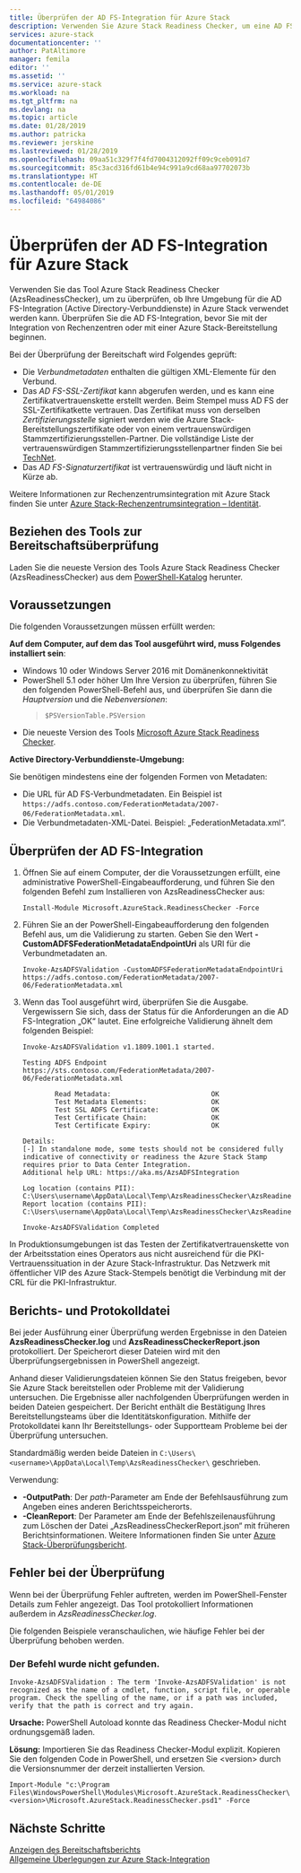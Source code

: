 ```yaml
---
title: Überprüfen der AD FS-Integration für Azure Stack
description: Verwenden Sie Azure Stack Readiness Checker, um eine AD FS-Integration für Azure Stack zu überprüfen.
services: azure-stack
documentationcenter: ''
author: PatAltimore
manager: femila
editor: ''
ms.assetid: ''
ms.service: azure-stack
ms.workload: na
ms.tgt_pltfrm: na
ms.devlang: na
ms.topic: article
ms.date: 01/28/2019
ms.author: patricka
ms.reviewer: jerskine
ms.lastreviewed: 01/28/2019
ms.openlocfilehash: 09aa51c329f7f4fd7004312092ff09c9ceb091d7
ms.sourcegitcommit: 85c3acd316fd61b4e94c991a9cd68aa97702073b
ms.translationtype: HT
ms.contentlocale: de-DE
ms.lasthandoff: 05/01/2019
ms.locfileid: "64984086"
---
```

# <a name="validate-ad-fs-integration-for-azure-stack"></a>Überprüfen der AD FS-Integration für Azure Stack

Verwenden Sie das Tool Azure Stack Readiness Checker (AzsReadinessChecker), um zu überprüfen, ob Ihre Umgebung für die AD FS-Integration (Active Directory-Verbunddienste) in Azure Stack verwendet werden kann. Überprüfen Sie die AD FS-Integration, bevor Sie mit der Integration von Rechenzentren oder mit einer Azure Stack-Bereitstellung beginnen.

Bei der Überprüfung der Bereitschaft wird Folgendes geprüft:

* Die *Verbundmetadaten* enthalten die gültigen XML-Elemente für den Verbund.
* Das *AD FS-SSL-Zertifikat* kann abgerufen werden, und es kann eine Zertifikatvertrauenskette erstellt werden. Beim Stempel muss AD FS der SSL-Zertifikatkette vertrauen. Das Zertifikat muss von derselben *Zertifizierungsstelle* signiert werden wie die Azure Stack-Bereitstellungszertifikate oder von einem vertrauenswürdigen Stammzertifizierungsstellen-Partner. Die vollständige Liste der vertrauenswürdigen Stammzertifizierungsstellenpartner finden Sie bei [TechNet](https://gallery.technet.microsoft.com/Trusted-Root-Certificate-123665ca).
* Das *AD FS-Signaturzertifikat* ist vertrauenswürdig und läuft nicht in Kürze ab.

Weitere Informationen zur Rechenzentrumsintegration mit Azure Stack finden Sie unter [Azure Stack-Rechenzentrumsintegration – Identität](azure-stack-integrate-identity.md).

## <a name="get-the-readiness-checker-tool"></a>Beziehen des Tools zur Bereitschaftsüberprüfung

Laden Sie die neueste Version des Tools Azure Stack Readiness Checker (AzsReadinessChecker) aus dem [PowerShell-Katalog](https://aka.ms/AzsReadinessChecker) herunter.  

## <a name="prerequisites"></a>Voraussetzungen

Die folgenden Voraussetzungen müssen erfüllt werden:

**Auf dem Computer, auf dem das Tool ausgeführt wird, muss Folgendes installiert sein**:

* Windows 10 oder Windows Server 2016 mit Domänenkonnektivität
* PowerShell 5.1 oder höher Um Ihre Version zu überprüfen, führen Sie den folgenden PowerShell-Befehl aus, und überprüfen Sie dann die *Hauptversion* und die *Nebenversionen*:  
   > `$PSVersionTable.PSVersion`
* Die neueste Version des Tools [Microsoft Azure Stack Readiness Checker](https://aka.ms/AzsReadinessChecker).

**Active Directory-Verbunddienste-Umgebung:**

Sie benötigen mindestens eine der folgenden Formen von Metadaten:

* Die URL für AD FS-Verbundmetadaten. Ein Beispiel ist `https://adfs.contoso.com/FederationMetadata/2007-06/FederationMetadata.xml`.
* Die Verbundmetadaten-XML-Datei. Beispiel: „FederationMetadata.xml“.

## <a name="validate-ad-fs-integration"></a>Überprüfen der AD FS-Integration

1. Öffnen Sie auf einem Computer, der die Voraussetzungen erfüllt, eine administrative PowerShell-Eingabeaufforderung, und führen Sie den folgenden Befehl zum Installieren von AzsReadinessChecker aus:

     `Install-Module Microsoft.AzureStack.ReadinessChecker -Force`

1. Führen Sie an der PowerShell-Eingabeaufforderung den folgenden Befehl aus, um die Validierung zu starten. Geben Sie den Wert **-CustomADFSFederationMetadataEndpointUri** als URI für die Verbundmetadaten an.

     `Invoke-AzsADFSValidation -CustomADFSFederationMetadataEndpointUri https://adfs.contoso.com/FederationMetadata/2007-06/FederationMetadata.xml`

1. Wenn das Tool ausgeführt wird, überprüfen Sie die Ausgabe. Vergewissern Sie sich, dass der Status für die Anforderungen an die AD FS-Integration „OK“ lautet. Eine erfolgreiche Validierung ähnelt dem folgenden Beispiel:

    ```
    Invoke-AzsADFSValidation v1.1809.1001.1 started.

    Testing ADFS Endpoint https://sts.contoso.com/FederationMetadata/2007-06/FederationMetadata.xml

            Read Metadata:                         OK
            Test Metadata Elements:                OK
            Test SSL ADFS Certificate:             OK
            Test Certificate Chain:                OK
            Test Certificate Expiry:               OK

    Details:
    [-] In standalone mode, some tests should not be considered fully indicative of connectivity or readiness the Azure Stack Stamp requires prior to Data Center Integration.
    Additional help URL: https://aka.ms/AzsADFSIntegration

    Log location (contains PII): C:\Users\username\AppData\Local\Temp\AzsReadinessChecker\AzsReadinessChecker.log
    Report location (contains PII): C:\Users\username\AppData\Local\Temp\AzsReadinessChecker\AzsReadinessCheckerReport.json

    Invoke-AzsADFSValidation Completed
    ```

In Produktionsumgebungen ist das Testen der Zertifikatvertrauenskette von der Arbeitsstation eines Operators aus nicht ausreichend für die PKI-Vertrauenssituation in der Azure Stack-Infrastruktur. Das Netzwerk mit öffentlicher VIP des Azure Stack-Stempels benötigt die Verbindung mit der CRL für die PKI-Infrastruktur.

## <a name="report-and-log-file"></a>Berichts- und Protokolldatei

Bei jeder Ausführung einer Überprüfung werden Ergebnisse in den Dateien **AzsReadinessChecker.log** und **AzsReadinessCheckerReport.json** protokolliert. Der Speicherort dieser Dateien wird mit den Überprüfungsergebnissen in PowerShell angezeigt.

Anhand dieser Validierungsdateien können Sie den Status freigeben, bevor Sie Azure Stack bereitstellen oder Probleme mit der Validierung untersuchen. Die Ergebnisse aller nachfolgenden Überprüfungen werden in beiden Dateien gespeichert. Der Bericht enthält die Bestätigung Ihres Bereitstellungsteams über die Identitätskonfiguration. Mithilfe der Protokolldatei kann Ihr Bereitstellungs- oder Supportteam Probleme bei der Überprüfung untersuchen.

Standardmäßig werden beide Dateien in `C:\Users\<username>\AppData\Local\Temp\AzsReadinessChecker\` geschrieben.

Verwendung:

* **-OutputPath**: Der *path*-Parameter am Ende der Befehlsausführung zum Angeben eines anderen Berichtsspeicherorts.
* **-CleanReport**: Der Parameter am Ende der Befehlszeilenausführung zum Löschen der Datei „AzsReadinessCheckerReport.json“ mit früheren Berichtsinformationen. Weitere Informationen finden Sie unter [Azure Stack-Überprüfungsbericht](azure-stack-validation-report.md).

## <a name="validation-failures"></a>Fehler bei der Überprüfung

Wenn bei der Überprüfung Fehler auftreten, werden im PowerShell-Fenster Details zum Fehler angezeigt. Das Tool protokolliert Informationen außerdem in *AzsReadinessChecker.log*.

Die folgenden Beispiele veranschaulichen, wie häufige Fehler bei der Überprüfung behoben werden.

### <a name="command-not-found"></a>Der Befehl wurde nicht gefunden.

`Invoke-AzsADFSValidation : The term 'Invoke-AzsADFSValidation' is not recognized as the name of a cmdlet, function, script file, or operable program. Check the spelling of the name, or if a path was included, verify that the path is correct and try again.`

**Ursache:** PowerShell Autoload konnte das Readiness Checker-Modul nicht ordnungsgemäß laden.

**Lösung:** Importieren Sie das Readiness Checker-Modul explizit. Kopieren Sie den folgenden Code in PowerShell, und ersetzen Sie \<version\> durch die Versionsnummer der derzeit installierten Version.

`Import-Module "c:\Program Files\WindowsPowerShell\Modules\Microsoft.AzureStack.ReadinessChecker\<version>\Microsoft.AzureStack.ReadinessChecker.psd1" -Force`

## <a name="next-steps"></a>Nächste Schritte

[Anzeigen des Bereitschaftsberichts](azure-stack-validation-report.md)  
[Allgemeine Überlegungen zur Azure Stack-Integration](azure-stack-datacenter-integration.md)  
